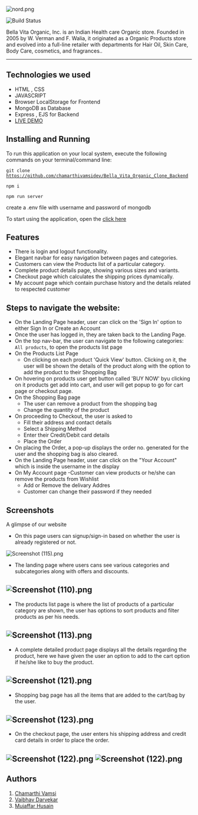 ![nord.png](https://cdn.shopify.com/s/files/1/0054/6665/2718/files/bvo-updated-logo-2.png?v=1624107079)

![Build Status](https://cdn.hashnode.com/res/hashnode/image/upload/v1639927185177/diTNoIr4q.png?w=1600&h=840&fit=crop&crop=entropy&auto=compress)

Bella Vita Organic, Inc. is an Indian Health care Organic store. Founded in 2005 by W. Verman and F. Walia, it originated as a Organic Products store and evolved into a full-line retailer with departments for Hair Oil, Skin Care, Body Care, cosmetics, and fragrances..

---


## Technologies we used
<!-- <hr> -->
- HTML , CSS
- JAVASCRIPT
- Browser LocalStorage for Frontend
- MongoDB as Database
- Express , EJS for Backend
- [LIVE DEMO](https://bellavitaorganic-cloned.herokuapp.com)

## Installing and Running
<!-- <hr> -->
To run this application on your local system, execute the following commands on your terminal/command line:
  
  <code>git clone https://github.com/chamarthivamsidev/Bella_Vita_Organic_Clone_Backend</code>
  
  <code>npm i</code> 
  
  <code>npm run server</code> 
  
  create a .env file with username and password of mongodb
  

To start using the application, open the <a href="https://bellavitaorganic-cloned.herokuapp.com" target="_blank">[click here](https://bellavitaorganic-cloned.herokuapp.com)</a> 

## Features 
<!-- --- -->
- There is login and logout functionality.
- Elegant navbar for easy navigation between pages and categories.
- Customers can view the Products list of a particular category.
- Complete product details page, showing various sizes and variants.
- Checkout page which calculates the shipping prices dynamically.
- My account page which contain purchase history and the details related to respected customer

## Steps to navigate the website:
<!-- <hr> -->
- On the Landing Page header, user can click on the 'Sign In' option to either Sign In or Create an Account
- Once the user has logged in, they are taken back to the Landing Page.
- On the top nav-bar, the user can navigate to the following categories: `All products`, to open the products list page
- On the Products List Page 
  - On clicking on each product 'Quick View' button. Clicking on it, the user will be shown the details of the product along with the option to add the product to their Shopping Bag
- On hovering on products user get button called 'BUY NOW' byu clicking on it products get add into cart, and user will get popup to go for cart page or checkout page.
- On the Shopping Bag page
  - The user can remove a product from the shopping bag
  - Change the quantity of the product
- On proceeding to Checkout, the user is asked to
  - Fill their address and contact details
  - Select a Shipping Method
  - Enter their Credit/Debit card details
  - Place the Order
- On placing the Order, a pop-up displays the order no. generated for the user and the shopping bag is also cleared.
- On the Landing Page header, user can click on the "Your Account" which is inside the username in the display
- On My Account page
   -Customer can view products or he/she can remove the products from Wishlist
   - Add or Remove the delivary Addres
   - Customer can change their password if they needed
  

## Screenshots
<!-- --- -->
A glimpse of our website

- On this page users can signup/sign-in based on whether the user is already registered or not.

![Screenshot (115).png](https://cdn.hashnode.com/res/hashnode/image/upload/v1639927839884/4iulQfuXj.png?auto=compress)
- The landing page where users cans see various categories and subcategories along with offers and discounts.


![Screenshot (110).png](	https://cdn.hashnode.com/res/hashnode/image/upload/v1639927185177/diTNoIr4q.png?auto=compress)
---
- The products list page is where the list of products of a particular category are shown, the user has options to sort products and filter products as per his needs.

![Screenshot (113).png](https://cdn.hashnode.com/res/hashnode/image/upload/v1639927362366/9XZqQtnu_.png?auto=compress)
---
- A complete detailed product page displays all the details regarding the product, here we have given the user an option to add to the cart option if he/she like to buy the product.


![Screenshot (121).png](https://cdn.hashnode.com/res/hashnode/image/upload/v1642939092811/M3Pjd5mt-.png?auto=compress)
---
- Shopping bag page has all the items that are added to the cart/bag by the user.

![Screenshot (123).png](https://cdn.hashnode.com/res/hashnode/image/upload/v1639929128790/wHpCOmGOu.png?auto=compress)
---
- On the checkout page, the user enters his shipping address and credit card details in order to place the order.

![Screenshot (122).png](https://cdn.hashnode.com/res/hashnode/image/upload/v1639929451111/naWajOWXD.png?auto=compress)
![Screenshot (122).png](https://cdn.hashnode.com/res/hashnode/image/upload/v1639929567030/JsHdxOAAeM.png?auto=compress)
---


## Authors

  1. [Chamarthi Vamsi](https://github.com/chamarthivamsidev) 
  2. [Vaibhav Darvekar](https://github.com/vaibhav123-dev) 
  3. [Mujaffar Husain](https://github.com/mujhusain) 
 
  
  
  
  

